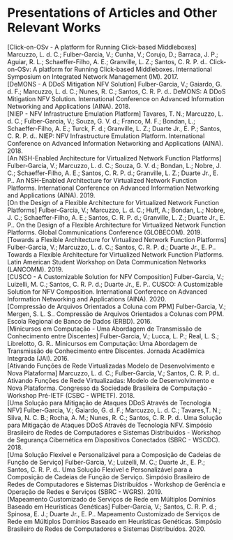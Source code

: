 # Presentations of Articles and Other Relevant Works

[Click-on-OSv - A platform for Running Click-based Middleboxes] Marcuzzo, L. d. C.; Fulber-Garcia, V.; Cunha, V.; Corujo, D.; Barraca, J. P.; Aguiar, R. L.; Schaeffer-Filho, A. E.; Granville, L. Z.; Santos, C. R. P. d.. Click-on-OSv: A platform for Running Click-based Middleboxes. International Symposium on Integrated Network Management (IM). 2017.
<br/>
[DeMONS - A DDoS Mitigation NFV Solution] Fulber-Garcia, V.; Gaiardo, G. d. F.; Marcuzzo, L. d. C.; Nunes, R. C.; Santos, C. R. P. d.. DeMONS: A DDoS Mitigation NFV Solution. International Conference on Advanced Information Networking and Applications (AINA). 2018.
<br/>
[NIEP - NFV Infrastructure Emulation Platform] Tavares, T. N.; Marcuzzo, L. d. C.; Fulber-Garcia, V.; Souza, G. V. d.; Franco, M. F.; Bondan, L.; Schaeffer-Filho, A. E.; Turck, F. d.; Granville, L. Z.; Duarte Jr., E. P.; Santos, C. R. P. d.. NIEP: NFV Infrastructure Emulation Platform. International Conference on Advanced Information Networking and Applications (AINA). 2018.
<br/>
[An NSH-Enabled Architecture for Virtualized Network Function Platforms] Fulber-Garcia, V.; Marcuzzo, L. d. C.; Souza, G. V. d.; Bondan, L.; Nobre, J. C.; Schaeffer-Filho, A. E.; Santos, C. R. P. d.; Granville, L. Z.; Duarte Jr., E. P.. An NSH-Enabled Architecture for Virtualized Network Function Platforms. International Conference on Advanced Information Networking and Applications (AINA). 2019.
<br/>
[On the Design of a Flexible Architecture for Virtualized Network Function Platforms] Fulber-Garcia, V.; Marcuzzo, L. d. C.; Huff, A.; Bondan, L.; Nobre, J. C.; Schaeffer-Filho, A. E.; Santos, C. R. P. d.; Granville, L. Z.; Duarte Jr., E. P.. On the Design of a Flexible Architecture for Virtualized Network Function Platforms. Global Communications Conference (GLOBECOM). 2019.
<br/>
[Towards a Flexible Architecture for Virtualized Network Function Platforms] Fulber-Garcia, V.; Marcuzzo, L. d. C.; Santos, C. R. P. d.; Duarte Jr., E. P.. Towards a Flexible Architecture for Virtualized Network Function Platforms. Latin American Student Workshop on Data Communication Networks (LANCOMM). 2019.
<br/>
[CUSCO - A Customizable Solution for NFV Composition] Fulber-Garcia, V.; Luizelli, M. C.; Santos, C. R. P. d.; Duarte Jr., E. P.. CUSCO: A Customizable Solution for NFV Composition. International Conference on Advanced Information Networking and Applications (AINA). 2020.
<br/>
[Compressão de Arquivos Orientados a Coluna com PPM] Fulber-Garcia, V.; Mergen, S. L. S.. Compressão de Arquivos Orientados a Colunas com PPM. Escola Regional de Banco de Dados (ERBD). 2016.
<br/>
[Minicursos em Computação - Uma Abordagem de Transmissão de Conhecimento entre Discentes] Fulber-Garcia, V.; Lucca, L. P.; Real, L. S.; Librelotto, G. R.. Minicursos em Computação: Uma Abordagem de Transmissão de Conhecimento entre Discentes. Jornada Acadêmica Integrada (JAI). 2016.
<br/>
[Ativando Funções de Rede Virtualizadas Modelo de Desenvolvimento e Nova Plataforma] Marcuzzo, L. d. C.; Fulber-Garcia, V.; Santos, C. R. P. d.. Ativando Funções de Rede Virtualizadas: Modelo de Desenvolvimento e Nova Plataforma. Congresso da Sociedade Brasileira de Computação - Workshop Pré-IETF (CSBC - WPIETF). 2018.
<br/>
[Uma Solução para Mitigação de Ataques DDoS Através de Tecnologia NFV] Fulber-Garcia, V.; Gaiardo, G. d. F.; Marcuzzo, L. d. C.; Tavares,T. N.; Silva, N. C. B.; Rocha, A. M.; Nunes, R. C.; Santos, C. R. P. d.. Uma Solução para Mitigação de Ataques DDoS Através de Tecnologia NFV. Simpósio Brasileiro de Redes de Computadores e Sistemas Distribuídos - Workshop de Segurança Cibernética em Dispositivos Conectados (SBRC - WSCDC). 2018.
<br/>
[Uma Solução Flexível e Personalizável para a Composição de Cadeias de Função de Serviço] Fulber-Garcia, V.; Luizelli, M. C.; Duarte Jr., E. P.; Santos, C. R. P. d.. Uma Solução Flexível e Personalizável para a Composição de Cadeias de Função de Serviço. Simpósio Brasileiro de Redes de Computadores e Sistemas Distribuídos - Workshop de Gerência e Operação de Redes e Serviços (SBRC - WGRS). 2019.
<br>
[Mapeamento Customizado de Serviços de Rede em Múltiplos Domínios Baseado em Heurísticas Genéticas] Fulber-Garcia, V.; Santos, C. R. P. d.; Spinosa, E. J.; Duarte Jr., E. P.. Mapeamento Customizado de Serviços de Rede em Múltiplos Domínios Baseado em Heurísticas Genéticas. Simpósio Brasileiro de Redes de Computadores e Sistemas Distribuídos. 2020.